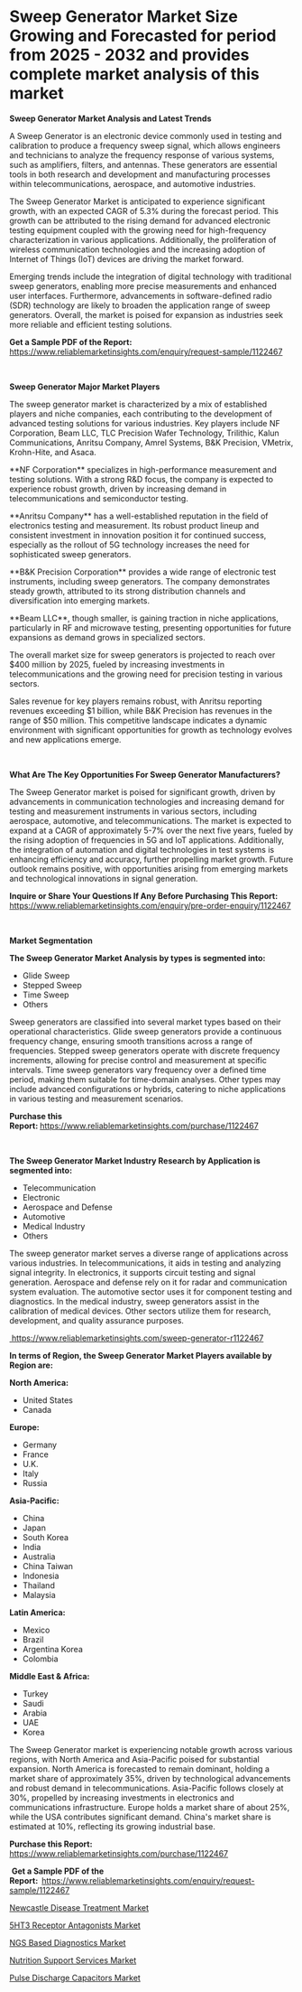 <p><h1>Sweep Generator Market Size Growing and Forecasted for period from 2025 - 2032 and provides complete market analysis of this market</h1></p><p><strong>Sweep Generator Market Analysis and Latest Trends</strong></p>
<p><p>A Sweep Generator is an electronic device commonly used in testing and calibration to produce a frequency sweep signal, which allows engineers and technicians to analyze the frequency response of various systems, such as amplifiers, filters, and antennas. These generators are essential tools in both research and development and manufacturing processes within telecommunications, aerospace, and automotive industries.</p><p>The Sweep Generator Market is anticipated to experience significant growth, with an expected CAGR of 5.3% during the forecast period. This growth can be attributed to the rising demand for advanced electronic testing equipment coupled with the growing need for high-frequency characterization in various applications. Additionally, the proliferation of wireless communication technologies and the increasing adoption of Internet of Things (IoT) devices are driving the market forward.</p><p>Emerging trends include the integration of digital technology with traditional sweep generators, enabling more precise measurements and enhanced user interfaces. Furthermore, advancements in software-defined radio (SDR) technology are likely to broaden the application range of sweep generators. Overall, the market is poised for expansion as industries seek more reliable and efficient testing solutions.</p></p>
<p><strong>Get a Sample PDF of the Report:&nbsp;</strong> <a href="https://www.reliablemarketinsights.com/enquiry/request-sample/1122467?utm_campaign=3209&utm_medium=2&utm_source=Github&utm_content=ia&utm_term=06042025&utm_id=sweep-generator">https://www.reliablemarketinsights.com/enquiry/request-sample/1122467</a></p>
<p>&nbsp;</p>
<p><strong>Sweep Generator Major Market Players</strong></p>
<p><p>The sweep generator market is characterized by a mix of established players and niche companies, each contributing to the development of advanced testing solutions for various industries. Key players include NF Corporation, Beam LLC, TLC Precision Wafer Technology, Trilithic, Kalun Communications, Anritsu Company, Amrel Systems, B&K Precision, VMetrix, Krohn-Hite, and Asaca.</p><p>**NF Corporation** specializes in high-performance measurement and testing solutions. With a strong R&D focus, the company is expected to experience robust growth, driven by increasing demand in telecommunications and semiconductor testing. </p><p>**Anritsu Company** has a well-established reputation in the field of electronics testing and measurement. Its robust product lineup and consistent investment in innovation position it for continued success, especially as the rollout of 5G technology increases the need for sophisticated sweep generators.</p><p>**B&K Precision Corporation** provides a wide range of electronic test instruments, including sweep generators. The company demonstrates steady growth, attributed to its strong distribution channels and diversification into emerging markets.</p><p>**Beam LLC**, though smaller, is gaining traction in niche applications, particularly in RF and microwave testing, presenting opportunities for future expansions as demand grows in specialized sectors.</p><p>The overall market size for sweep generators is projected to reach over $400 million by 2025, fueled by increasing investments in telecommunications and the growing need for precision testing in various sectors. </p><p>Sales revenue for key players remains robust, with Anritsu reporting revenues exceeding $1 billion, while B&K Precision has revenues in the range of $50 million. This competitive landscape indicates a dynamic environment with significant opportunities for growth as technology evolves and new applications emerge.</p></p>
<p>&nbsp;</p>
<p><strong>What Are The Key Opportunities For Sweep Generator Manufacturers?</strong></p>
<p><p>The Sweep Generator market is poised for significant growth, driven by advancements in communication technologies and increasing demand for testing and measurement instruments in various sectors, including aerospace, automotive, and telecommunications. The market is expected to expand at a CAGR of approximately 5-7% over the next five years, fueled by the rising adoption of frequencies in 5G and IoT applications. Additionally, the integration of automation and digital technologies in test systems is enhancing efficiency and accuracy, further propelling market growth. Future outlook remains positive, with opportunities arising from emerging markets and technological innovations in signal generation.</p></p>
<p><strong>Inquire or Share Your Questions If Any Before Purchasing This Report:</strong> <a href="https://www.reliablemarketinsights.com/enquiry/pre-order-enquiry/1122467?utm_campaign=3209&utm_medium=2&utm_source=Github&utm_content=ia&utm_term=06042025&utm_id=sweep-generator">https://www.reliablemarketinsights.com/enquiry/pre-order-enquiry/1122467</a></p>
<p>&nbsp;</p>
<p><strong>Market Segmentation</strong></p>
<p><strong>The Sweep Generator Market Analysis by types is segmented into:</strong></p>
<p><ul><li>Glide Sweep</li><li>Stepped Sweep</li><li>Time Sweep</li><li>Others</li></ul></p>
<p><p>Sweep generators are classified into several market types based on their operational characteristics. Glide sweep generators provide a continuous frequency change, ensuring smooth transitions across a range of frequencies. Stepped sweep generators operate with discrete frequency increments, allowing for precise control and measurement at specific intervals. Time sweep generators vary frequency over a defined time period, making them suitable for time-domain analyses. Other types may include advanced configurations or hybrids, catering to niche applications in various testing and measurement scenarios.</p></p>
<p><strong>Purchase this Report:&nbsp;</strong><a href="https://www.reliablemarketinsights.com/purchase/1122467?utm_campaign=3209&utm_medium=2&utm_source=Github&utm_content=ia&utm_term=06042025&utm_id=sweep-generator">https://www.reliablemarketinsights.com/purchase/1122467</a></p>
<p>&nbsp;</p>
<p><strong>The Sweep Generator Market Industry Research by Application is segmented into:</strong></p>
<p><ul><li>Telecommunication</li><li>Electronic</li><li>Aerospace and Defense</li><li>Automotive</li><li>Medical Industry</li><li>Others</li></ul></p>
<p><p>The sweep generator market serves a diverse range of applications across various industries. In telecommunications, it aids in testing and analyzing signal integrity. In electronics, it supports circuit testing and signal generation. Aerospace and defense rely on it for radar and communication system evaluation. The automotive sector uses it for component testing and diagnostics. In the medical industry, sweep generators assist in the calibration of medical devices. Other sectors utilize them for research, development, and quality assurance purposes.</p></p>
<p><a href="https://www.reliablemarketinsights.com/sweep-generator-r1122467?utm_campaign=3209&utm_medium=2&utm_source=Github&utm_content=ia&utm_term=06042025&utm_id=sweep-generator">&nbsp;https://www.reliablemarketinsights.com/sweep-generator-r1122467</a></p>
<p><strong>In terms of Region, the Sweep Generator Market Players available by Region are:</strong></p>
<p>
    <p> <strong> North America: </strong>
        <ul>
            <li>United States</li>
            <li>Canada</li>
        </ul>
        </p> 
    <p> <strong> Europe: </strong>
        <ul>
            <li>Germany</li>
            <li>France</li>
            <li>U.K.</li>
            <li>Italy</li>
            <li>Russia</li>
        </ul>
        </p> 
    <p> <strong> Asia-Pacific: </strong>
        <ul>
            <li>China</li>
            <li>Japan</li>
            <li>South Korea</li>
            <li>India</li>
            <li>Australia</li>
            <li>China Taiwan</li>
            <li>Indonesia</li>
            <li>Thailand</li>
            <li>Malaysia</li>
        </ul>
        </p> 
    <p> <strong> Latin America: </strong>
        <ul>
            <li>Mexico</li>
            <li>Brazil</li>
            <li>Argentina Korea</li>
            <li>Colombia</li>
        </ul>
        </p> 
    <p> <strong> Middle East & Africa: </strong>
        <ul>
            <li>Turkey</li>
            <li>Saudi</li>
            <li>Arabia</li>
            <li>UAE</li>
            <li>Korea</li>
        </ul>
    </p>
    </p>
<p><p>The Sweep Generator market is experiencing notable growth across various regions, with North America and Asia-Pacific poised for substantial expansion. North America is forecasted to remain dominant, holding a market share of approximately 35%, driven by technological advancements and robust demand in telecommunications. Asia-Pacific follows closely at 30%, propelled by increasing investments in electronics and communications infrastructure. Europe holds a market share of about 25%, while the USA contributes significant demand. China's market share is estimated at 10%, reflecting its growing industrial base.</p></p>
<p><strong>Purchase this Report: </strong><a href="https://www.reliablemarketinsights.com/purchase/1122467?utm_campaign=3209&utm_medium=2&utm_source=Github&utm_content=ia&utm_term=06042025&utm_id=sweep-generator">https://www.reliablemarketinsights.com/purchase/1122467</a></p>
<p>&nbsp;<strong>Get a Sample PDF of the Report:&nbsp;&nbsp;</strong><a href="https://www.reliablemarketinsights.com/enquiry/request-sample/1122467?utm_campaign=3209&utm_medium=2&utm_source=Github&utm_content=ia&utm_term=06042025&utm_id=sweep-generator">https://www.reliablemarketinsights.com/enquiry/request-sample/1122467</a></p>
<p><strong></strong></p>
<p><p><a href="https://www.linkedin.com/pulse/newcastle-disease-treatment-market-overview-future-wxaye?utm_campaign=3209&utm_medium=2&utm_source=Github&utm_content=ia&utm_term=06042025&utm_id=sweep-generator">Newcastle Disease Treatment Market</a></p><p><a href="https://www.linkedin.com/pulse/5ht3-receptor-antagonists-market-growth-study-projects-lwvxe?utm_campaign=3209&utm_medium=2&utm_source=Github&utm_content=ia&utm_term=06042025&utm_id=sweep-generator">5HT3 Receptor Antagonists Market</a></p><p><a href="https://www.linkedin.com/pulse/ngs-based-diagnostics-market-trends-report-current-industry-mb3ce?utm_campaign=3209&utm_medium=2&utm_source=Github&utm_content=ia&utm_term=06042025&utm_id=sweep-generator">NGS Based Diagnostics Market</a></p><p><a href="https://www.linkedin.com/pulse/nutrition-support-services-market-size-forecast-analysis-ytd1e?utm_campaign=3209&utm_medium=2&utm_source=Github&utm_content=ia&utm_term=06042025&utm_id=sweep-generator">Nutrition Support Services Market</a></p><p><a href="https://github.com/naomaroaoonv/Market-Research-Report-List-1/blob/main/pulse-discharge-capacitors-market.md?utm_campaign=3209&utm_medium=2&utm_source=Github&utm_content=ia&utm_term=06042025&utm_id=sweep-generator">Pulse Discharge Capacitors Market</a></p></p>